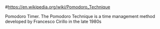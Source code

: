 #https://en.wikipedia.org/wiki/Pomodoro_Technique

Pomodoro Timer.
The Pomodoro Technique is a time management method developed by Francesco Cirillo in the late 1980s
